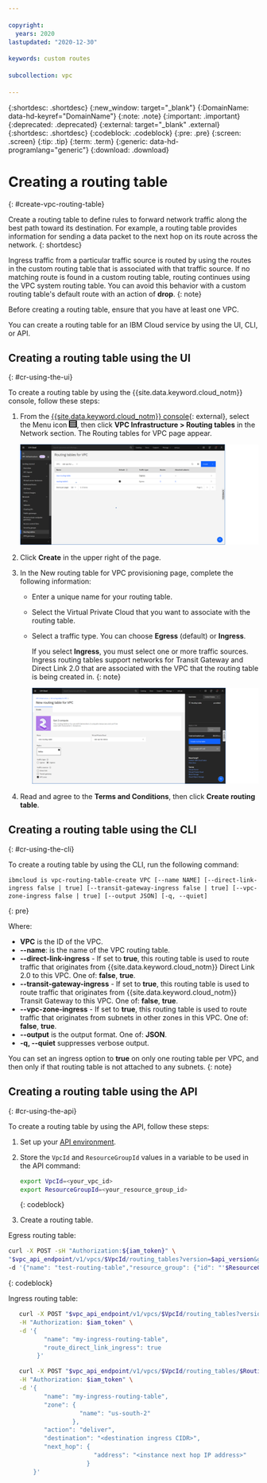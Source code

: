```yaml
---

copyright:
  years: 2020
lastupdated: "2020-12-30"

keywords: custom routes

subcollection: vpc

---
```


{:shortdesc: .shortdesc}
{:new_window: target="_blank"}
{:DomainName: data-hd-keyref="DomainName"}
{:note: .note}
{:important: .important}
{:deprecated: .deprecated}
{:external: target="_blank" .external}
{:shortdesc: .shortdesc}
{:codeblock: .codeblock}
{:pre: .pre}
{:screen: .screen}
{:tip: .tip}
{:term: .term}
{:generic: data-hd-programlang="generic"}
{:download: .download}

# Creating a routing table
{: #create-vpc-routing-table}

Create a routing table to define rules to forward network traffic along the best path toward its destination. For example, a routing table provides information for sending a data packet to the next hop on its route across the network.
{: shortdesc}

Ingress traffic from a particular traffic source is routed by using the routes in the custom routing table that is associated with that traffic source. If no matching route is found in
a custom routing table, routing continues using the VPC system routing table. You can avoid this behavior with a custom routing table's default route with an action of **drop**.
{: note}

Before creating a routing table, ensure that you have at least one VPC. 

You can create a routing table for an IBM Cloud service by using the UI, CLI, or API. 

## Creating a routing table using the UI
{: #cr-using-the-ui}

To create a routing table by using the {{site.data.keyword.cloud_notm}} console, follow these steps:

1. From the [{{site.data.keyword.cloud_notm}} console](https://{DomainName}/vpc-ext){: external}, select the Menu icon ![Menu icon](/images/menu_icon.png), then click **VPC Infrastructure > Routing tables** in the Network section. The Routing tables for VPC page appear.

     ![Routing tables for VPC page](./images/cr-routing-tables-page.png)

1. Click **Create** in the upper right of the page.
1. In the New routing table for VPC provisioning page, complete the following information:

   * Enter a unique name for your routing table.
   * Select the Virtual Private Cloud that you want to associate with the routing table.
   * Select a traffic type. You can choose **Egress** (default) or **Ingress**.

      If you select **Ingress**, you must select one or more traffic sources. Ingress routing tables support networks for Transit Gateway and Direct Link 2.0 that are associated with the VPC that the routing table is being created in.
      {: note}

      ![Routing table creation page](./images/cr-create-routing-table.png)

1. Read and agree to the **Terms and Conditions**, then click **Create routing table**.  

## Creating a routing table using the CLI
{: #cr-using-the-cli}

To create a routing table by using the CLI, run the following command:

```
ibmcloud is vpc-routing-table-create VPC [--name NAME] [--direct-link-ingress false | true] [--transit-gateway-ingress false | true] [--vpc-zone-ingress false | true] [--output JSON] [-q, --quiet]
```
{: pre}

Where:

- **VPC** is the ID of the VPC.
- **--name**: is the name of the VPC routing table.
- **--direct-link-ingress** - If set to **true**, this routing table is used to route traffic that originates from {{site.data.keyword.cloud_notm}} Direct Link 2.0 to this VPC. One of: **false**, **true**.
- **--transit-gateway-ingress** - If set to **true**, this routing table is used to route traffic that originates from {{site.data.keyword.cloud_notm}} Transit Gateway to this VPC. One of: **false**, **true**.
- **--vpc-zone-ingress** - If set to **true**, this routing table is used to route traffic that originates from subnets in other zones in this VPC. One of: **false**, **true**.
- **--output** is the output format. One of: **JSON**.
- **-q, --quiet** suppresses verbose output.

You can set an ingress option to **true** on only one routing table per VPC, and then only if that routing table is not attached to any subnets.
{: note}

## Creating a routing table using the API
{: #cr-using-the-api}

To create a routing table by using the API, follow these steps:

1. Set up your [API environment](/docs/vpc?topic=vpc-set-up-environment#api-prerequisites-setup).
1. Store the `VpcId` and `ResourceGroupId` values in a variable to be used in the API command:

    ```sh
    export VpcId=<your_vpc_id>
    export ResourceGroupId=<your_resource_group_id>
    ```
    {: codeblock}

1.  Create a routing table.

   Egress routing table:

   ```sh
   curl -X POST -sH "Authorization:${iam_token}" \
   "$vpc_api_endpoint/v1/vpcs/$VpcId/routing_tables?version=$api_version&generation=2" \
   -d '{"name": "test-routing-table","resource_group": {"id": "'$ResourceGroupId'"}}'
   ```
   {: codeblock}

   Ingress routing table:   

   ```sh
      curl -X POST "$vpc_api_endpoint/v1/vpcs/$VpcId/routing_tables?version=$api_version&generation=2" \
      -H "Authorization: $iam_token" \
      -d '{
             "name": "my-ingress-routing-table",
             "route_direct_link_ingress": true
           }'
   ```

   ```sh
      curl -X POST "$vpc_api_endpoint/v1/vpcs/$VpcId/routing_tables/$RoutingTableId/routes?version=$api_version&generation=2" \
      -H "Authorization: $iam_token" \
      -d '{
             "name": "my-ingress-routing-table",
             "zone": {
                       "name": "us-south-2"
                     },
             "action": "deliver",
             "destination": "<destination ingress CIDR>",
             "next_hop": {
                           "address": "<instance next hop IP address>"
                         }
          }'
   ```
